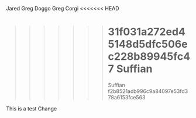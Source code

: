 Jared
Greg Doggo
Greg Corgi
<<<<<<< HEAD

> > > > > > > 31f031a272ed45148d5dfc506ec228b89945fc47
> > > > > > > Suffian
> > > > > > > =======
> > > > > > > Suffian
> > > > > > > f2b8521adb996c9a84097e53fd378a6153fce563

This is a test
Change
